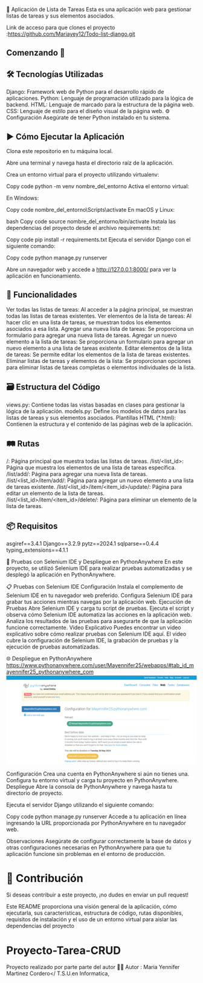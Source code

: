 🚀 Aplicación de Lista de Tareas
Esta es una aplicación web para gestionar listas de tareas y sus elementos asociados.

 Link de acceso para que clones el proyecto :https://github.com/Mariayey12/Todo-list-django.git
 ## Comenzando 🚀

## 🛠️  Tecnologías Utilizadas
Django: Framework web de Python para el desarrollo rápido de aplicaciones.
Python: Lenguaje de programación utilizado para la lógica de backend.
HTML: Lenguaje de marcado para la estructura de la página web.
CSS: Lenguaje de estilo para el diseño visual de la página web.
⚙️ Configuración
Asegúrate de tener Python instalado en tu sistema.

## ▶️  Cómo Ejecutar la Aplicación
Clona este repositorio en tu máquina local.

Abre una terminal y navega hasta el directorio raíz de la aplicación.

Crea un entorno virtual para el proyecto utilizando virtualenv:

Copy code
python -m venv nombre_del_entorno
Activa el entorno virtual:

En Windows:

Copy code
nombre_del_entorno\Scripts\activate
En macOS y Linux:

bash
Copy code
source nombre_del_entorno/bin/activate
Instala las dependencias del proyecto desde el archivo requirements.txt:

Copy code
pip install -r requirements.txt
Ejecuta el servidor Django con el siguiente comando:

Copy code
python manage.py runserver

Abre un navegador web y accede a http://127.0.0.1:8000/ para ver la aplicación en funcionamiento.

## 📝 Funcionalidades
Ver todas las listas de tareas: Al acceder a la página principal, se muestran todas las listas de tareas existentes.
Ver elementos de la lista de tareas: Al hacer clic en una lista de tareas, se muestran todos los elementos asociados a esa lista.
Agregar una nueva lista de tareas: Se proporciona un formulario para agregar una nueva lista de tareas.
Agregar un nuevo elemento a la lista de tareas: Se proporciona un formulario para agregar un nuevo elemento a una lista de tareas existente.
Editar elementos de la lista de tareas: Se permite editar los elementos de la lista de tareas existentes.
Eliminar listas de tareas y elementos de la lista: Se proporcionan opciones para eliminar listas de tareas completas o elementos individuales de la lista.

## 🗃️  Estructura del Código
views.py: Contiene todas las vistas basadas en clases para gestionar la lógica de la aplicación.
models.py: Define los modelos de datos para las listas de tareas y sus elementos asociados.
Plantillas HTML (*.html): Contienen la estructura y el contenido de las páginas web de la aplicación.

## 🛤️ Rutas
/: Página principal que muestra todas las listas de tareas.
/list/<list_id>: Página que muestra los elementos de una lista de tareas específica.
/list/add/: Página para agregar una nueva lista de tareas.
/list/<list_id>/item/add/: Página para agregar un nuevo elemento a una lista de tareas existente.
/list/<list_id>/item/<item_id>/update/: Página para editar un elemento de la lista de tareas.
/list/<list_id>/item/<item_id>/delete/: Página para eliminar un elemento de la lista de tareas.

## 📦 Requisitos
asgiref==3.4.1
Django==3.2.9
pytz==2024.1
sqlparse==0.4.4
typing_extensions==4.1.1


🚀 Pruebas con Selenium IDE y Despliegue en PythonAnywhere
En este proyecto, se utilizó Selenium IDE para realizar pruebas automatizadas y se desplegó la aplicación en PythonAnywhere.

📋 Pruebas con Selenium IDE
Configuración
Instala el complemento de Selenium IDE en tu navegador web preferido.
Configura Selenium IDE para grabar tus acciones mientras navegas por la aplicación web.
Ejecución de Pruebas
Abre Selenium IDE y carga tu script de pruebas.
Ejecuta el script y observa cómo Selenium IDE automatiza las acciones en la aplicación web.
Analiza los resultados de las pruebas para asegurarte de que la aplicación funcione correctamente.
Video Explicativo
Puedes encontrar un video explicativo sobre cómo realizar pruebas con Selenium IDE aquí. El video cubre la configuración de Selenium IDE, la grabación de pruebas y la ejecución de pruebas automatizadas.

🌐 Despliegue en PythonAnywhere
https://www.pythonanywhere.com/user/Mayennifer25/webapps/#tab_id_mayennifer25_pythonanywhere_com
![alt text](image.png)

Configuración
Crea una cuenta en PythonAnywhere si aún no tienes una.
Configura tu entorno virtual y carga tu proyecto en PythonAnywhere.
Despliegue
Abre la consola de PythonAnywhere y navega hasta tu directorio de proyecto.

Ejecuta el servidor Django utilizando el siguiente comando:

Copy code
python manage.py runserver
Accede a tu aplicación en línea ingresando la URL proporcionada por PythonAnywhere en tu navegador web.

Observaciones
Asegúrate de configurar correctamente la base de datos y otras configuraciones necesarias en PythonAnywhere para que tu aplicación funcione sin problemas en el entorno de producción.

#  📝 Contribución
Si deseas contribuir a este proyecto, ¡no dudes en enviar un pull request!

Este README proporciona una visión general de la aplicación, cómo ejecutarla, sus características, estructura de código, rutas disponibles, requisitos de instalación y el uso de un entorno virtual para aislar las dependencias del proyecto

# Proyecto-Tarea-CRUD

Proyecto realizado por parte  parte del autor
👨‍💻 Autor :
Maria Yennifer Martinez Cordero</
T.S.U.en Informatica,
